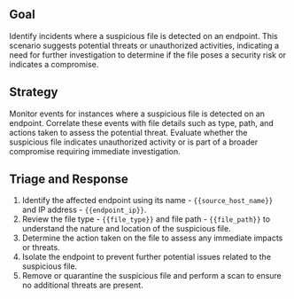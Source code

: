 ## Goal
Identify incidents where a suspicious file is detected on an endpoint. This scenario suggests potential threats or unauthorized activities, indicating a need for further investigation to determine if the file poses a security risk or indicates a compromise.

## Strategy
Monitor events for instances where a suspicious file is detected on an endpoint. Correlate these events with file details such as type, path, and actions taken to assess the potential threat. Evaluate whether the suspicious file indicates unauthorized activity or is part of a broader compromise requiring immediate investigation.

## Triage and Response
1.  Identify the affected endpoint using its name - `{{source_host_name}}` and IP address - `{{endpoint_ip}}`.
2.  Review the file type - `{{file_type}}` and file path - `{{file_path}}` to understand the nature and location of the suspicious file.
3.  Determine the action taken on the file to assess any immediate impacts or threats.
4.  Isolate the endpoint to prevent further potential issues related to the suspicious file.
5.  Remove or quarantine the suspicious file and perform a scan to ensure no additional threats are present.